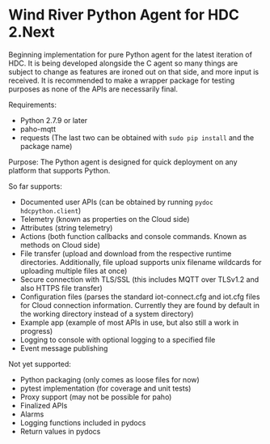 Wind River Python Agent for HDC 2.Next
======================================

Beginning implementation for pure Python agent for the latest iteration of HDC.
It is being developed alongside the C agent so many things are subject to change
as features are ironed out on that side, and more input is received. It is
recommended to make a wrapper package for testing purposes as none of the APIs
are necessarily final.

Requirements:
- Python 2.7.9 or later
- paho-mqtt
- requests
(The last two can be obtained with `sudo pip install` and the package name)

Purpose:
The Python agent is designed for quick deployment on any platform that supports
Python.

So far supports:
- Documented user APIs (can be obtained by running `pydoc hdcpython.client`)
- Telemetry (known as properties on the Cloud side)
- Attributes (string telemetry)
- Actions (both function callbacks and console commands. Known as methods on
  Cloud side)
- File transfer (upload and download from the respective runtime directories.
  Additionally, file upload supports unix filename wildcards for uploading
  multiple files at once)
- Secure connection with TLS/SSL (this includes MQTT over TLSv1.2 and also HTTPS
  file transfer)
- Configuration files (parses the standard iot-connect.cfg and iot.cfg files for
  Cloud connection information. Currently they are found by default in the
  working directory instead of a system directory)
- Example app (example of most APIs in use, but also still a work in progress)
- Logging to console with optional logging to a specified file
- Event message publishing

Not yet supported:
- Python packaging (only comes as loose files for now)
- pytest implementation (for coverage and unit tests)
- Proxy support (may not be possible for paho)
- Finalized APIs
- Alarms
- Logging functions included in pydocs
- Return values in pydocs
